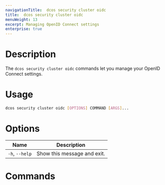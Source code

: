 ```yaml
---
navigationTitle:  dcos security cluster oidc 
title:  dcos security cluster oidc 
menuWeight: 13
excerpt: Managing OpenID Connect settings
enterprise: true
---
```


# Description

The `dcos security cluster oidc` commands let you manage your OpenID Connect settings.

# Usage

```bash
dcos security cluster oidc [OPTIONS] COMMAND [ARGS]...
```

# Options

| Name | Description |
|--------|------------------|
| `-h`, `--help` | Show this message and exit. |

# Commands

